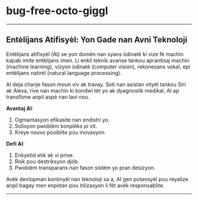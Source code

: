 # bug-free-octo-giggl

---

## Entèlijans Atifisyèl: Yon Gade nan Avni Teknoloji  

Entèlijans atifisyèl (AI) se yon domèn nan syans òdinatè ki vize fè machin kapab imite entèlijans imen. Li enkli teknik avanse tankou aprantisaj machin (machine learning), vizyon òdinatè (computer vision), rekonesans vokal, epi entèlijans natirèl (natural language processing).  

AI deja chanje fason moun viv ak travay. Soti nan asistan vityèl tankou Siri ak Alexa, rive nan machin ki kondwi tèt yo ak dyagnostik medikal, AI ap transfòme anpil aspè nan lavi nou.  

**Avantaj AI**:  
1. Ogmantasyon efikasite nan endistri yo.  
2. Solisyon pwoblèm konplèks pi vit.  
3. Kreye nouvo posiblite pou inovasyon.  

**Defi AI**:  
1. Enkyetid etik ak vi prive.  
2. Risk pou destriksyon djòb.  
3. Pwoblèm transparans nan fason sistèm yo pran desizyon.  

Avèk devlopman kontinyèl nan teknoloji sa a, AI gen potansyèl pou reyalize anpil bagay men enpòtan pou itilizasyon li fèt avèk responsablite.  

---



